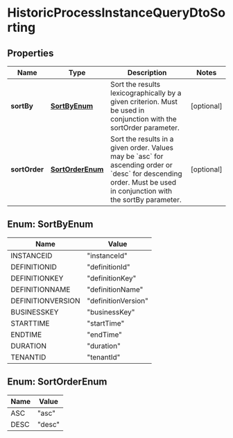 

# HistoricProcessInstanceQueryDtoSorting


## Properties

Name | Type | Description | Notes
------------ | ------------- | ------------- | -------------
**sortBy** | [**SortByEnum**](#SortByEnum) | Sort the results lexicographically by a given criterion. Must be used in conjunction with the sortOrder parameter. |  [optional]
**sortOrder** | [**SortOrderEnum**](#SortOrderEnum) | Sort the results in a given order. Values may be &#x60;asc&#x60; for ascending order or &#x60;desc&#x60; for descending order. Must be used in conjunction with the sortBy parameter. |  [optional]



## Enum: SortByEnum

Name | Value
---- | -----
INSTANCEID | &quot;instanceId&quot;
DEFINITIONID | &quot;definitionId&quot;
DEFINITIONKEY | &quot;definitionKey&quot;
DEFINITIONNAME | &quot;definitionName&quot;
DEFINITIONVERSION | &quot;definitionVersion&quot;
BUSINESSKEY | &quot;businessKey&quot;
STARTTIME | &quot;startTime&quot;
ENDTIME | &quot;endTime&quot;
DURATION | &quot;duration&quot;
TENANTID | &quot;tenantId&quot;



## Enum: SortOrderEnum

Name | Value
---- | -----
ASC | &quot;asc&quot;
DESC | &quot;desc&quot;



